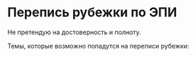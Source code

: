 # Перепись рубежки по ЭПИ

Не претендую на достоверность и полноту.

Темы, которые возможно попадутся на переписи рубежки:

```{tableofcontents}
```

